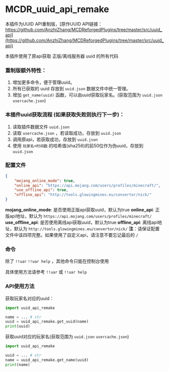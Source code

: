 # MCDR_uuid_api_remake
本插件为UUID API重制版，[原作UUID API链接：https://github.com/AnzhiZhang/MCDReforgedPlugins/tree/master/src/uuid_api](https://github.com/AnzhiZhang/MCDReforgedPlugins/tree/master/src/uuid_api)

本插件使用了原api获取 正版/离线服务器 uuid 的所有代码

### 重制版额外特性：

1. 增加更多命令，便于管理uuid。
2. 所有已获取的 uuid 存放到 `uuid.json` 数据文件中统一管理。
3. 增加 `get_name(uuid)` 函数，可以由uuid获取玩家名。(获取范围为 `uuid.json` `usercache.json`)

### 本插件uuid获取流程 (如果获取失败则执行下一步)：

1. 读取插件数据文件 `uuid.json` 
2. 读取  `usercache.json` ，若读取成功，存放到 `uuid.json` 
3. 调用原api，若获取成功，存放到 `uuid.json` 
4. 使用 `玩家名+时间戳` 的哈希值(sha256)的前50位作为伪uuid，存放到 `uuid.json` 

### 配置文件

```json
{
    "mojang_online_mode": true,
    "online_api": "https://api.mojang.com/users/profiles/minecraft/",
    "use_offline_api": true,
    "offline_api": "http://tools.glowingmines.eu/convertor/nick/"
}
```
**mojang_online_mode**: 是否使用正版api获取uuid，默认为true
**online_api**: 正版api地址，默认为 `https://api.mojang.com/users/profiles/minecraft/`
**use_offline_api**: 是否使用离线api获取uuid，默认为true
**offline_api**: 离线api地址，默认为 `http://tools.glowingmines.eu/convertor/nick/`
**注**：请保证配置文件中该四项完整。如果使用了自定义api，请注意不要忘记最后的 `/`
### 命令

除了 `!!uar` `!!uar help` ，其他命令只能在控制台使用

具体使用方法请参考  `!!uar` 或 `!!uar help`

### API使用方法

获取玩家名对应的uuid：

```python
import uuid_api_remake

name = ... # str
uuid = uuid_api_remake.get_uuid(name)
print(uuid)
```

获取uuid对应的玩家名(获取范围为 `uuid.json` `usercache.json`)

```python
import uuid_api_remake

uuid = ... # str
name = uuid_api_remake.get_name(uuid)
print(name)
```